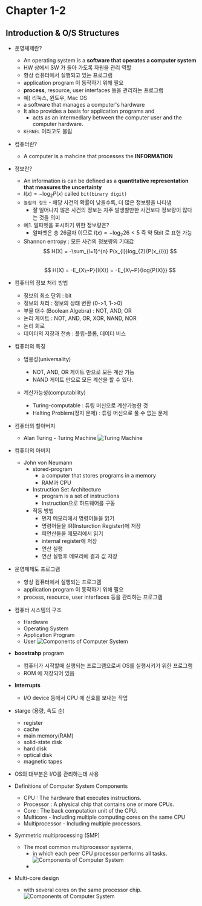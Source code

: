 # Chapter 1-2
## Introduction & O/S Structures

* 운영체제란?
  - An operating system is a __software that operates a computer system__
  - HW 상에서 SW 가 돌아 가도록 자원을 관리 역할 
  - 항상 컴퓨터에서 실행되고 있는 프로그램
  - application program 이 동작하기 위해 필요
  - __process__, resource, user interfaces 등을 관리하는 프로그램
  - 예) 리눅스, 윈도우, Mac OS
  - a software that manages a computer's hardware
  - It also provides a basis for application programs and
    - acts as an intermediary between the computer user and the computer hardware.
  - `KERNEL` 이라고도 불림

* 컴퓨터란?  
  - A computer is a mahcine that processes the __INFORMATION__  

* 정보란?
  - An information is can be defined as a __quantitative representation that measures the uncertainty__
  - $I(x) = -\log_{2}{P(x)}$ called `bit(binary digit)`
  - `놀람의 정도` - 해당 사건의 확률이 낮을수록, 더 많은 정보량을 나타냄 
    - 잘 일어나지 않은 사건의 정보는 자주 발생할만한 사건보다 정보량이 많다는 것을 의미
  - 예1. 알파벳을 표시하기 위한 정보량은?
    - 알파벳은 총 26글자 이므로 $I(x) = -\log_{2}{26} < 5$ 즉 약 5bit 로 표현 가능
  - Shannon entropy : 모든 사건의 정보량의 기대값
    $$ H(X) = -\sum_{i=1}^{n} P(x_{i})log_{2}{P(x_{i})} $$  
    $$ H(X) = -E_{X\~P}{I(X)} = -E_{X\~P}{log{P(X)}} $$

* 컴퓨터의 정보 처리 방법
  - 정보의 최소 단위 : bit
  - 정보의 처리 : 정보의 상태 변환 (0->1, 1->0)
  - 부울 대수 (Boolean Algebra) : NOT, AND, OR
  - 논리 게이트 : NOT, AND, OR, XOR, NAND, NOR
  - 논리 회로
  - 데이터의 저장과 전송 : 플립-플롭, 데이터 버스

* 컴퓨터의 특징
  - 범용성(universality)
    - NOT, AND, OR 게이트 만으로 모든 계산 가능
    - NAND 게이트 만으로 모든 계산을 할 수 있다.
    
  - 계산가능성(computability)
    - Turing-computable : 튜링 머신으로 계산가능한 것
    - Halting Problem(정지 문제) : 튜링 머신으로 풀 수 없는 문제
    
* 컴퓨터의 할아버지 
  - Alan Turing - Turing Machine
![Turing Machine](../images/01_1.png)

* 컴퓨터의 아버지 
  - John von Neumann 
    - stored-program 
      - a computer that stores programs in a memory
      - RAM과 CPU
    - Instruction Set Architecture
      - program is a set of instructions
      - Instruction으로 하드웨어를 구동
    - 작동 방법
      - 먼저 메모리에서 명령어들을 읽기
      - 명령어들을 IR(Insturction Register)에 저장
      - 피연산들을 메모리에서 읽기 
      - internal register에 저장 
      - 연산 실행
      - 연산 실행후 메모리에 결과 값 저장

* 운영체제도 프로그램
  - 항상 컴퓨터에서 실행되는 프로그램
  - application program 이 동작하기 위해 필요
  - process, resource, user interfaces 등을 관리하는 프로그램  


* 컴퓨터 시스템의 구조
  - Hardware
  - Operating System
  - Application Program
  - User
![Components of Computer System](../images/01_2.png)

* __boostrahp__ program
  - 컴퓨터가 시작할때 실행되는 프로그램으로써 OS를 실행시키기 위한 프로그램
  - ROM 에 저장되어 있음

* __Interrupts__
  - I/O device 등에서 CPU 에 신호를 보내는 작업 

* starge (용량, 속도 순)
  * register
  * cache
  * main memory(RAM)
  * solid-state disk
  * hard disk
  * optical disk
  * magnetic tapes

* OS의 대부분은 I/O를 관리하는데 사용

* Definitions of Computer System Components   
  - CPU : The hardware that executes instructions.  
  - Processor : A physical chip that contains one or more CPUs.
  - Core : The back computation unit of the CPU.
  - Multicore - Including multiple computing cores on the same CPU
  - Multiprocessor - Including multiple processors.

* Symmetric multiprocessing (SMP)
  * The most common multiprocessor systems,
    * in which each peer CPU processor performs all tasks.
![Components of Computer System](../images/01_3.png)
    * 
* Multi-core design
  * with several cores on the same processor chip.
![Components of Computer System](../images/01_4.png)

